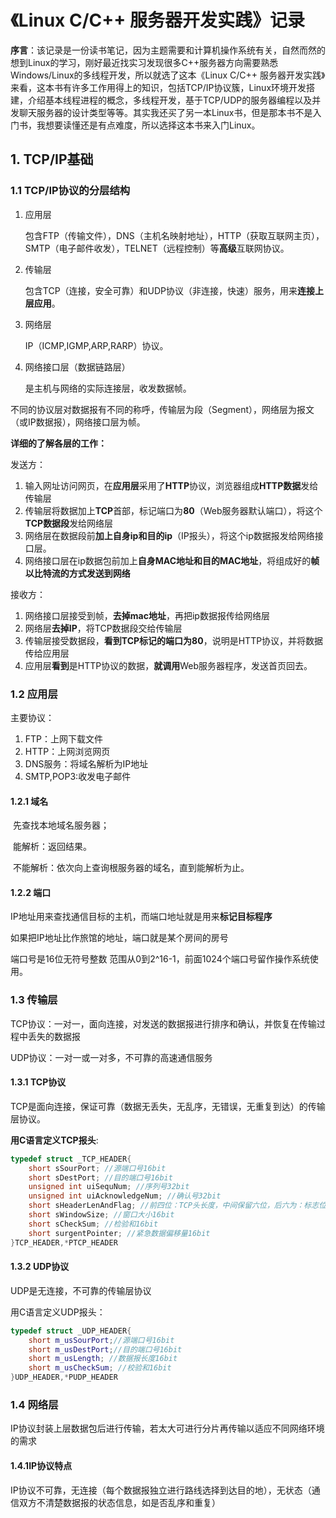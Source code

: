 # 《Linux C/C++ 服务器开发实践》记录

**序言**：该记录是一份读书笔记，因为主题需要和计算机操作系统有关，自然而然的想到Linux的学习，刚好最近找实习发现很多C++服务器方向需要熟悉Windows/Linux的多线程开发，所以就选了这本《Linux C/C++ 服务器开发实践》来看，这本书有许多工作用得上的知识，包括TCP/IP协议簇，Linux环境开发搭建，介绍基本线程进程的概念，多线程开发，基于TCP/UDP的服务器编程以及并发聊天服务器的设计类型等等。其实我还买了另一本Linux书，但是那本书不是入门书，我想要读懂还是有点难度，所以选择这本书来入门Linux。

## 1. TCP/IP基础

### 1.1 TCP/IP协议的分层结构

1. 应用层 

   包含FTP（传输文件），DNS（主机名映射地址），HTTP（获取互联网主页），SMTP（电子邮件收发），TELNET（远程控制）等**高级**互联网协议。

2. 传输层

   包含TCP（连接，安全可靠）和UDP协议（非连接，快速）服务，用来**连接上层应用**。

3. 网络层

   IP（ICMP,IGMP,ARP,RARP）协议。

4. 网络接口层（数据链路层）

   是主机与网络的实际连接层，收发数据帧。

不同的协议层对数据报有不同的称呼，传输层为段（Segment），网络层为报文（或IP数据报），网络接口层为帧。



**详细的了解各层的工作：**

发送方：

1. 输入网址访问网页，在**应用层**采用了**HTTP**协议，浏览器组成**HTTP数据**发给传输层
2. 传输层将数据加上**TCP**首部，标记端口为**80**（Web服务器默认端口），将这个**TCP数据段**发给网络层
3. 网络层在数据段前**加上自身ip和目的ip**（IP报头），将这个ip数据报发给网络接口层。
4. 网络接口层在ip数据包前加上**自身MAC地址和目的MAC地址**，将组成好的**帧以比特流的方式发送到网络**

接收方：

1. 网络接口层接受到帧，**去掉mac地址**，再把ip数据报传给网络层
2. 网络层**去掉IP**，将TCP数据段交给传输层
3. 传输层接受数据段，**看到TCP标记的端口为80**，说明是HTTP协议，并将数据传给应用层
4. 应用层**看到**是HTTP协议的数据，**就调用**Web服务器程序，发送首页回去。

### 1.2 应用层

主要协议：

1. FTP：上网下载文件
2. HTTP：上网浏览网页
3. DNS服务：将域名解析为IP地址
4. SMTP,POP3:收发电子邮件

#### 1.2.1 域名

​	先查找本地域名服务器；

​	能解析：返回结果。

​	不能解析：依次向上查询根服务器的域名，直到能解析为止。

#### 1.2.2 端口

IP地址用来查找通信目标的主机，而端口地址就是用来**标记目标程序**

如果把IP地址比作旅馆的地址，端口就是某个房间的房号

端口号是16位无符号整数 范围从0到2^16-1，前面1024个端口号留作操作系统使用。

### 1.3 传输层

TCP协议：一对一，面向连接，对发送的数据报进行排序和确认，并恢复在传输过程中丢失的数据报

UDP协议：一对一或一对多，不可靠的高速通信服务

#### 1.3.1 TCP协议

TCP是面向连接，保证可靠（数据无丢失，无乱序，无错误，无重复到达）的传输层协议。

**用C语言定义TCP报头**:

```c++
typedef struct _TCP_HEADER{
    short sSourPort; //源端口号16bit
   	short sDestPort; //目的端口号16bit
    unsigned int uiSequNum; //序列号32bit
    unsigned int uiAcknowledgeNum; //确认号32bit
    short sHeaderLenAndFlag; //前四位：TCP头长度，中间保留六位，后六为：标志位
    short sWindowSize; //窗口大小16bit
    short sCheckSum; //检验和16bit
    short surgentPointer; //紧急数据偏移量16bit
}TCP_HEADER,*PTCP_HEADER
```

#### 1.3.2 UDP协议

UDP是无连接，不可靠的传输层协议

用C语言定义UDP报头：

```c++
typedef struct _UDP_HEADER{
    short m_usSourPort;//源端口号16bit
    short m_usDestPort;//目的端口号16bit
    short m_usLength; //数据报长度16bit
    short m_usCheckSum; //校验和16bit
}UDP_HEADER,*PUDP_HEADER
```

### 1.4 网络层

IP协议封装上层数据包后进行传输，若太大可进行分片再传输以适应不同网络环境的需求

#### 1.4.1IP协议特点

IP协议不可靠，无连接（每个数据报独立进行路线选择到达目的地），无状态（通信双方不清楚数据报的状态信息，如是否乱序和重复）

